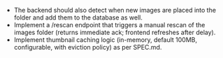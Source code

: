 - The backend should also detect when new images are placed into the folder and add them to the database as well.
- Implement a /rescan endpoint that triggers a manual rescan of the images folder (returns immediate ack; frontend refreshes after delay).
- Implement thumbnail caching logic (in-memory, default 100MB, configurable, with eviction policy) as per SPEC.md.
